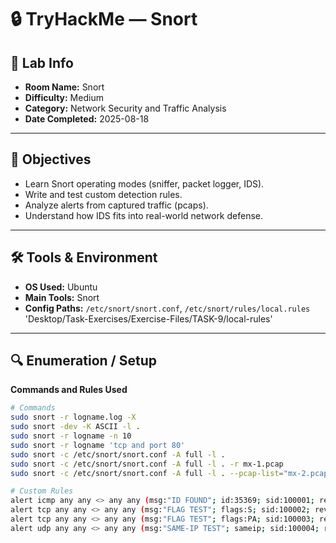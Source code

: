 # 🔒 TryHackMe — Snort

## 🧾 Lab Info
- **Room Name:** Snort
- **Difficulty:** Medium
- **Category:** Network Security and Traffic Analysis
- **Date Completed:** 2025-08-18

---

## 🎯 Objectives
- Learn Snort operating modes (sniffer, packet logger, IDS).
- Write and test custom detection rules.
- Analyze alerts from captured traffic (pcaps).
- Understand how IDS fits into real-world network defense.

---

## 🛠️ Tools & Environment
- **OS Used:** Ubuntu
- **Main Tools:** Snort
- **Config Paths:** `/etc/snort/snort.conf`, `/etc/snort/rules/local.rules` 'Desktop/Task-Exercises/Exercise-Files/TASK-9/local-rules'

---

## 🔍 Enumeration / Setup

**Commands and Rules Used**
```bash
# Commands
sudo snort -r logname.log -X
sudo snort -dev -K ASCII -l .
sudo snort -r logname -n 10
sudo snort -r logname 'tcp and port 80'
sudo snort -c /etc/snort/snort.conf -A full -l .
sudo snort -c /etc/snort/snort.conf -A full -l . -r mx-1.pcap
sudo snort -c /etc/snort/snort.conf -A full -l . --pcap-list="mx-2.pcap mx-3.pcap"

# Custom Rules
alert icmp any any <> any any (msg:"ID FOUND"; id:35369; sid:100001; rev:1;)
alert tcp any any <> any any (msg:"FLAG TEST"; flags:S; sid:100002; rev:1;)
alert tcp any any <> any any (msg:"FLAG TEST"; flags:PA; sid:100003; rev:1;)
alert udp any any <> any any (msg:"SAME-IP TEST"; sameip; sid:100004; rev:1;)
